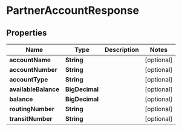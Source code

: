 

# PartnerAccountResponse


## Properties

Name | Type | Description | Notes
------------ | ------------- | ------------- | -------------
**accountName** | **String** |  |  [optional]
**accountNumber** | **String** |  |  [optional]
**accountType** | **String** |  |  [optional]
**availableBalance** | **BigDecimal** |  |  [optional]
**balance** | **BigDecimal** |  |  [optional]
**routingNumber** | **String** |  |  [optional]
**transitNumber** | **String** |  |  [optional]



